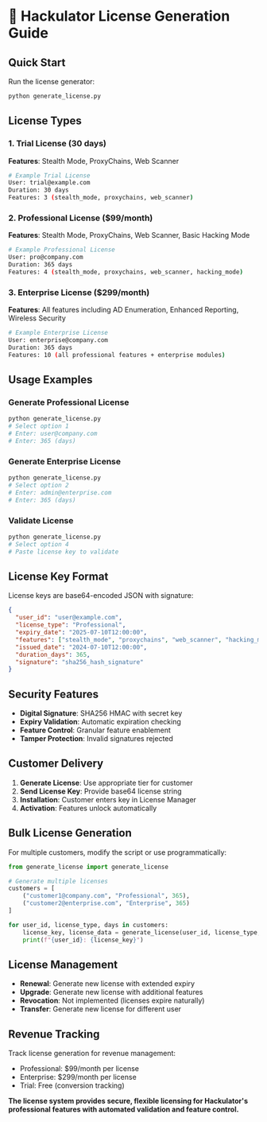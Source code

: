 # 🔑 Hackulator License Generation Guide

## Quick Start

Run the license generator:
```bash
python generate_license.py
```

## License Types

### 1. Trial License (30 days)
**Features**: Stealth Mode, ProxyChains, Web Scanner
```bash
# Example Trial License
User: trial@example.com
Duration: 30 days
Features: 3 (stealth_mode, proxychains, web_scanner)
```

### 2. Professional License ($99/month)
**Features**: Stealth Mode, ProxyChains, Web Scanner, Basic Hacking Mode
```bash
# Example Professional License  
User: pro@company.com
Duration: 365 days
Features: 4 (stealth_mode, proxychains, web_scanner, hacking_mode)
```

### 3. Enterprise License ($299/month)
**Features**: All features including AD Enumeration, Enhanced Reporting, Wireless Security
```bash
# Example Enterprise License
User: enterprise@company.com  
Duration: 365 days
Features: 10 (all professional features + enterprise modules)
```

## Usage Examples

### Generate Professional License
```bash
python generate_license.py
# Select option 1
# Enter: user@company.com
# Enter: 365 (days)
```

### Generate Enterprise License
```bash
python generate_license.py
# Select option 2  
# Enter: admin@enterprise.com
# Enter: 365 (days)
```

### Validate License
```bash
python generate_license.py
# Select option 4
# Paste license key to validate
```

## License Key Format

License keys are base64-encoded JSON with signature:
```json
{
  "user_id": "user@example.com",
  "license_type": "Professional", 
  "expiry_date": "2025-07-10T12:00:00",
  "features": ["stealth_mode", "proxychains", "web_scanner", "hacking_mode"],
  "issued_date": "2024-07-10T12:00:00",
  "duration_days": 365,
  "signature": "sha256_hash_signature"
}
```

## Security Features

- **Digital Signature**: SHA256 HMAC with secret key
- **Expiry Validation**: Automatic expiration checking
- **Feature Control**: Granular feature enablement
- **Tamper Protection**: Invalid signatures rejected

## Customer Delivery

1. **Generate License**: Use appropriate tier for customer
2. **Send License Key**: Provide base64 license string
3. **Installation**: Customer enters key in License Manager
4. **Activation**: Features unlock automatically

## Bulk License Generation

For multiple customers, modify the script or use programmatically:

```python
from generate_license import generate_license

# Generate multiple licenses
customers = [
    ("customer1@company.com", "Professional", 365),
    ("customer2@enterprise.com", "Enterprise", 365)
]

for user_id, license_type, days in customers:
    license_key, license_data = generate_license(user_id, license_type, days)
    print(f"{user_id}: {license_key}")
```

## License Management

- **Renewal**: Generate new license with extended expiry
- **Upgrade**: Generate new license with additional features  
- **Revocation**: Not implemented (licenses expire naturally)
- **Transfer**: Generate new license for different user

## Revenue Tracking

Track license generation for revenue management:
- Professional: $99/month per license
- Enterprise: $299/month per license  
- Trial: Free (conversion tracking)

**The license system provides secure, flexible licensing for Hackulator's professional features with automated validation and feature control.**
